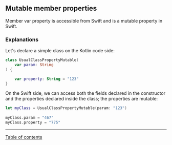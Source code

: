 ## Mutable member properties

Member var property is accessible from Swift and is a mutable property in Swift.

### Explanations

Let's declare a simple class on the Kotlin code side:

```kotlin
class UsualClassPropertyMutable(
    var param: String
) {

    var property: String = "123"
}
```

On the Swift side, we can access both the fields declared in the constructor and the properties declared inside the class; the properties are mutable:

```swift
let myClass = UsualClassPropertyMutable(param: "123")
        
myClass.param = "467"
myClass.property = "775"
```

---
[Table of contents](/README.md)